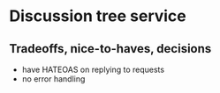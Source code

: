 # Discussion tree service

## Tradeoffs, nice-to-haves, decisions

 * have HATEOAS on replying to requests
 * no error handling
 